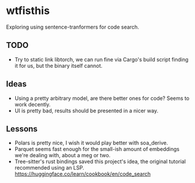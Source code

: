 # wtfisthis

Exploring using sentence-tranformers for code search.

## TODO

- Try to static link libtorch, we can run fine via Cargo's build script finding it for us, but the binary itself cannot.


## Ideas
 - Using a pretty arbitrary model, are there better ones for code? Seems to work decently.
 - UI is pretty bad, results should be presented in a nicer way.


## Lessons
 - Polars is pretty nice, I wish it would play better with soa_derive.
 - Parquet seems fast enough for the small-ish amount of embeddings we're dealing with, about a meg or two.
 - Tree-sitter's rust bindings saved this project's idea, the original tutorial recommended using an LSP. https://huggingface.co/learn/cookbook/en/code_search
